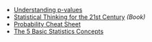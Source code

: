 - [Understanding p-values](https://hackernoon.com/explaining-p-values-with-puppies-af63d68005d0)
- [Statistical Thinking for the 21st Century](http://statsthinking21.org/) _(Book)_
- [Probability Cheat Sheet](https://github.com/wzchen/probability_cheatsheet)
- [The 5 Basic Statistics Concepts](https://towardsdatascience.com/the-5-basic-statistics-concepts-data-scientists-need-to-know-2c96740377ae)

